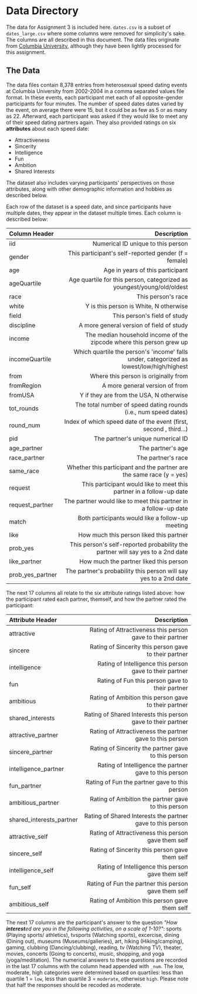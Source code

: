 # Data Directory

The data for Assignment 3 is included here. `dates.csv` is a subset of `dates_large.csv` where some columns were removed for simplicity's sake. The columns are all described in this document. The data files originate from [Columbia University](http://www.stat.columbia.edu/~gelman/arm/examples/speed.dating/), although they have been lightly processed for this assignment.

## The Data 
The data files contain 8,378 entries from heterosexual speed dating events at Columbia University from 2002-2004 in a comma separated values file format. In these events, each participant met each of all opposite-gender participants for four minutes. The number of speed dates dates varied by the event, on average there were 15, but it could be as few as 5 or as many as 22. Afterward, each participant was asked if they would like to meet any of their speed dating partners again. They also provided ratings on six **attributes** about each speed date:

- Attractiveness
- Sincerity
- Intelligence
- Fun
- Ambition
- Shared Interests

The dataset also includes varying participants' perspectives on those attributes, along with other demographic information and hobbies as described below. 

Each row of the dataset is a speed date, and since participants have multiple dates, they appear in the dataset multiple times. Each column is described below:

| Column Header       | Description     |
| :------------- |  ----------: | 
|  iid | Numerical ID unique to this person   |
| gender   | This participant's self-reported gender (f = female)|
| age | Age in years of this participant |
| ageQuartile | Age quartile for this person, categorized as youngest/young/old/oldest |
| race | This person's race |
| white | Y is this person is White, N otherwise |
| field | This person's field of study |
| discipline | A more general version of field of study |
| income | The median household income of the zipcode where this person grew up |
| incomeQuartile | Which quartile the person's 'income' falls under, categorized as lowest/low/high/highest |
| from | Where this person is originally from |
| fromRegion | A more general version of from |
| fromUSA | Y if they are from the USA, N otherwise |
| tot_rounds | The total number of speed dating rounds (i.e., num speed dates)
| round_num | Index of which speed date of the event (first, second , third...)|
| pid | The partner's unique numerical ID |
| age_partner | The partner's age |
| race_partner | The partner's race |
| same_race | Whether this participant and the partner are the same race (y = yes)|
| request | This participant would like to meet this partner in a follow-up date |
| request_partner | The partner would like to meet this partner in a follow-up date |
| match | Both participants would like a follow-up meeting |
| like | How much this person liked this partner |
| prob_yes | This person's self-reported probability the partner will say yes to a 2nd date |
| like_partner | How much the partner liked this person |
| prob_yes_partner | The partner's probability this person will say yes to a 2nd date |

The next 17 columns all relate to the six attribute ratings listed above: how the participant rated each partner, themself, and how the partner rated the participant:

| Attribute Header       | Description     |
| :------------- |  ----------: | 
| attractive | Rating of Attractiveness this person gave to their partner |
| sincere | Rating of Sincerity this person gave to their partner |
| intelligence | Rating of Intelligence this person gave to their partner |
| fun | Rating of Fun this person gave to their partner |
| ambitious | Rating of Ambition this person gave to their partner |
| shared_interests | Rating of Shared Interests this person gave to their partner |
| attractive_partner | Rating of Attractiveness the partner gave to this person |
| sincere_partner | Rating of Sincerity the partner gave to this person |
| intelligence_partner | Rating of Intelligence the partner gave to this person |
| fun_partner | Rating of Fun the partner gave to this person |
| ambitious_partner | Rating of Ambition the partner gave to this person |
| shared_interests_partner | Rating of Shared Interests the partner gave to this person |
| attractive_self | Rating of Attractiveness this person gave them self |
| sincere_self | Rating of Sincerity this person gave them self |
| intelligence_self | Rating of Intelligence this person gave them self |
| fun_self | Rating of Fun the partner this person gave them self |
| ambitious_self | Rating of Ambition this person gave them self |

The next 17 columns are the participant's answer to the question _"How **interest**ed are you in the following activities, on a scale of 1-10?"_: sports (Playing sports/ athletics), tvsports (Watching sports), excercise, dining (Dining out), museums (Museums/galleries), art, hiking (Hiking/camping), gaming, clubbing (Dancing/clubbing), reading, tv (Watching TV), theater, movies, concerts (Going to concerts), music, shopping, and yoga (yoga/meditation). The numerical answers to these questions are recorded in the last 17 columns with the column head appended with `_num`. The low, moderate, high categories were determined based on quartiles: less than quartile 1 = `low`, less than quartile 3 = `moderate`, otherwise `high`. Please note that half the responses should be recoded as moderate.

